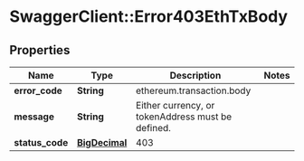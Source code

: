 # SwaggerClient::Error403EthTxBody

## Properties
Name | Type | Description | Notes
------------ | ------------- | ------------- | -------------
**error_code** | **String** | ethereum.transaction.body | 
**message** | **String** | Either currency, or tokenAddress must be defined. | 
**status_code** | [**BigDecimal**](BigDecimal.md) | 403 | 

